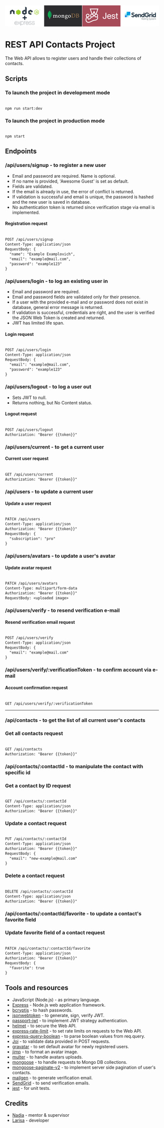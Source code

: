 ![Banner](./banner.png)

# REST API Contacts Project

The Web API allows to register users and handle their collections of contacts.

## Scripts

### To launch the project in development mode

```shell

npm run start:dev

```

### To launch the project in production mode

```shell

npm start

```

## Endpoints

### /api/users/signup - to register a new user

- Email and password are required. Name is optional.
- If no name is provided, 'Awesome Guest' is set as default.
- Fields are validated.
- If the email is already in use, the error of conflict is returned.
- If validation is successful and email is unique, the password is hashed and the new user is saved in database.
- No authentication token is returned since verification stage via email is implemented.

#### Registration request

```shell

POST /api/users/signup
Content-Type: application/json
RequestBody: {
  "name": "Example Examplovich",
  "email": "example@mail.com",
  "password": "example123"
}

```

### /api/users/login - to log an existing user in

- Email and password are required.
- Email and password fields are validated only for their presence.
- If a user with the provided e-mail and or password does not exist in database, general error message is returned.
- If validation is successful, credentials are right, and the user is verified the JSON Web Token is created and returned.
- JWT has limited life span.

#### Login request

```shell

POST /api/users/login
Content-Type: application/json
RequestBody: {
  "email": "example@mail.com",
  "password": "example123"
}

```

### /api/users/logout - to log a user out

- Sets JWT to null.
- Returns nothing, but No Content status.

#### Logout request

```shell

POST /api/users/logout
Authorization: "Bearer {{token}}"

```

### /api/users/current - to get a current user

#### Current user request

```shell

GET /api/users/current
Authorization: "Bearer {{token}}"

```

### /api/users - to update a current user

#### Update a user request

```shell

PATCH /api/users
Content-Type: application/json
Authorization: "Bearer {{token}}"
RequestBody: {
  "subscription": "pro"
}

```

### /api/users/avatars - to update a user's avatar

#### Update avatar request

```shell

PATCH /api/users/avatars
Content-Type: multipart/form-data
Authorization: "Bearer {{token}}"
RequestBody: <uploaded image>

```

### /api/users/verify - to resend verification e-mail

#### Resend verification email request

```shell

POST /api/users/verify
Content-Type: application/json
RequestBody: {
  "email": "example@mail.com"
}

```

### /api/users/verify/:verificationToken - to confirm account via e-mail

#### Account confirmation request

```shell

GET /api/users/verify/:verificationToken

```

---

### /api/contacts - to get the list of all current user's contacts

### Get all contacts request

```shell

GET /api/contacts
Authorization: "Bearer {{token}}"

```

### /api/contacts/:contactId - to manipulate the contact with specific id

### Get a contact by ID request

```shell

GET /api/contacts/:contactId
Content-Type: application/json
Authorization: "Bearer {{token}}"

```

### Update a contact request

```shell

PUT /api/contacts/:contactId
Content-Type: application/json
Authorization: "Bearer {{token}}"
RequestBody: {
  "email": "new-example@mail.com"
}

```

### Delete a contact request

```shell

DELETE /api/contacts/:contactId
Content-Type: application/json
Authorization: "Bearer {{token}}"

```

### /api/contacts/:contactId/favorite - to update a contact's favorite field

### Update favorite field of a contact request

```shell

PATCH /api/contacts/:contactId/favorite
Content-Type: application/json
Authorization: "Bearer {{token}}"
RequestBody: {
  "favorite": true
}

```

## Tools and resources

- JavaScript (Node.js) - as primary language.
- [Express](https://expressjs.com/) - Node.js web application framework.
- [bcryptjs](https://www.npmjs.com/package/bcryptjs) - to hash passwords.
- [jsonwebtoken](https://www.npmjs.com/package/jsonwebtoken) - to generate, sign, verify JWT.
- [passport-jwt](https://www.npmjs.com/package/passport-jwt) - to implement JWT strategy authentication.
- [helmet](https://www.npmjs.com/package/helmet) - to secure the Web API.
- [express-rate-limit](https://www.npmjs.com/package/express-rate-limit) - to set rate limits on requests to the Web API.
- [express-query-boolean](https://www.npmjs.com/package/express-query-boolean) - to parse boolean values from req.query.
- [Joi](https://joi.dev/api/) - to validate data provided in POST requests.
- [gravatar](https://www.npmjs.com/package/gravatar) - to set default avatar for newly registered users.
- [jimp](https://www.npmjs.com/package/jimp) - to format an avatar image.
- [multer](https://www.npmjs.com/package/multer) - to handle avatars uploads.
- [mongoose](https://www.npmjs.com/package/mongoose) - to handle requests to Mongo DB collections.
- [mongoose-paginate-v2](https://www.npmjs.com/package/mongoose-paginate-v2) - to implement server side pagination of user's contacts.
- [mailgen](https://www.npmjs.com/package/mailgen) - to generate verification email.
- [SendGrid](https://sendgrid.com/) - to send verification emails.
- [jest](https://www.npmjs.com/package/jest) - for unit tests.

## Credits

- [Nadia](https://github.com/NadyaHristuk) - mentor & supervisor
- [Larisa](https://github.com/Larisa-Antsifrova) - developer
